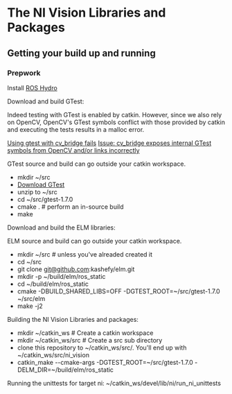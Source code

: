 # The NI Vision Libraries and Packages #

## Getting your build up and running ##

### Prepwork ###

Install [ROS Hydro](http://wiki.ros.org/hydro/Installation)

Download and build GTest:

Indeed testing with GTest is enabled by catkin. However, since
we also rely on OpenCV, OpenCV's GTest symbols conflict with those
provided by catkin and executing the tests results in a malloc error.

[Using gtest with cv_bridge fails](http://answers.ros.org/question/76453/using-gtest-with-cv_bridge-fails/)
[Issue: cv_bridge exposes internal GTest symbols from OpenCV and/or links incorrectly](https://github.com/ros-perception/vision_opencv/issues/22)

GTest source and build can go outside your catkin workspace.

* mkdir ~/src
* [Download GTest](https://googletest.googlecode.com/files/gtest-1.7.0.zip)
* unzip to ~/src
* cd ~/src/gtest-1.7.0
* cmake .	# perform an in-source build
* make

Download and build the ELM libraries:

ELM source and build can go outside your catkin workspace.

* mkdir ~/src # unless you've alreaded created it
* cd ~/src
* git clone git@github.com:kashefy/elm.git
* mkdir -p ~/build/elm/ros_static
* cd ~/build/elm/ros_static
* cmake -DBUILD_SHARED_LIBS=OFF -DGTEST_ROOT=~/src/gtest-1.7.0 ~/src/elm
* make -j2

Building the NI Vision Libraries and packages:

* mkdir ~/catkin_ws 	# Create a catkin workspace
* mkdir ~/catkin_ws/src 		# Create a src sub directory
* clone this repository to ~/catkin_ws/src/. You'll end up with ~/catkin_ws/src/ni_vision
* catkin_make --cmake-args -DGTEST_ROOT=~/src/gtest-1.7.0 -DELM_DIR=~/build/elm/ros_static

Running the unittests for target ni:
~/catkin_ws/devel/lib/ni/run_ni_unittests
